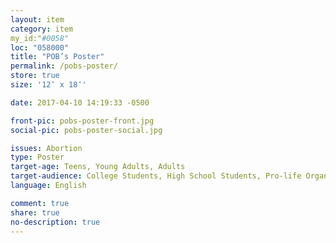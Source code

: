 ```yaml
---
layout: item
category: item
my_id:"#0058"
loc: "058000"
title: "POB’s Poster"
permalink: /pobs-poster/
store: true
size: '12″ x 18″'

date: 2017-04-10 14:19:33 -0500

front-pic: pobs-poster-front.jpg
social-pic: pobs-poster-social.jpg

issues: Abortion
type: Poster
target-age: Teens, Young Adults, Adults
target-audience: College Students, High School Students, Pro-life Organizations, Youth Group
language: English

comment: true
share: true
no-description: true
---
```

